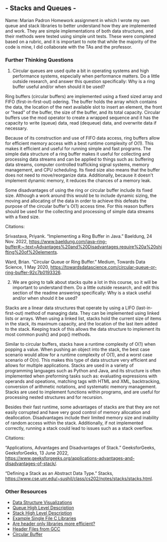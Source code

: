 ## - Stacks and Queues -
Name: Marian Padron 
Homework assignment in which I wrote my own queue and stack libraries to better understand how they are implemented and work. They are simple implementations of both data structures, and their methods were tested using simple unit tests. These were completed based on a rubric, and it is important to note that while the majority of the code is mine, I did collaborate with the TAs and the professor.

### Further Thinking Questions

1. Circular queues are used quite a bit in operating systems and high performance systems, especially when performance matters. Do a little outside research, and answer this question specifically: Why is a ring buffer useful and/or when should it be used? 

Ring buffers (circular buffers) are implemented using a fixed sized array and FIFO (first-in-first-out) odering. The buffer holds the array which contains the data, the location of the next available slot to insert an element, the front or "head" of the buffer, the size of the buffer, and its total capacity. Circular buffers use the mod operator to create a wrapped sequence and it has the capacity to write (queue) data, read (dequeue) data, and overwrite data if necessary.

Because of its construction and use of FIFO data access, ring buffers allow for efficient memory access with a best runtime complexity of O(1). This makes it efficient and useful for running simple and fast programs. The simple data structure of a ring buffer makes it useful for collecting and processing data streams and can be applied to things such as: buffering data streams, computer controlled trafficking signal systems, memory management, and CPU scheduling. Its fixed size also means that the buffer does not need to move/reorganize data. Additionally, because it doesn't implement dynamic memory, it reduces the chances of a memory leak.

Some disadvantages of using the ring or circular buffer include its fixed size. Although a work around this would be to include dynamic sizing, the moving and allocating of the data in order to achieve this defeats the purpose of the circular buffer's O(1) access time. For this reason buffers should be used for the collecting and processing of simple data streams with a fixed size.

Citations:

Srivastava, Priyank. “Implementing a Ring Buffer in Java.” Baeldung, 24 Nov. 2022, https://www.baeldung.com/java-ring-buffer#:~:text=Advantages%20and%20Disadvantages,require%20a%20shifting%20of%20elements. 

Ward, Brian. “Circular Queue or Ring Buffer.” Medium, Towards Data Science, 1 May 2020, https://towardsdatascience.com/circular-queue-or-ring-buffer-92c7b0193326. 


2. We are going to talk about stacks quite a lot in this course, so it will be important to understand them. Do a little outside research, and edit this section of the readme answering specifically: Why is a stack useful and/or when should it be used?

Stacks are a linear data structures that operate by using a LIFO (last-in-first-out) method of managing data. They can be implemented using linked lists or arrays. When using a linked list, stacks hold the current size of items in the stack, its maximum capacity, and the location of the last item added to the stack. Keeping track of this allows the data structure to implement its most common push() and pop() methods. 

Similar to circular buffers, stacks have a runtime complexity of O(1) when popping a value. When pushing an object into the stack, the best case scenario would allow for a runtime complexity of O(1), and a worst case scenario of O(n). This makes this type of data structure very efficient and allows for multiple applications. Stacks are used in a variety of programming languages such as Python and Java, and its structure is often implemented when preforming tasks such as: evaluating expressions with operands and opeations, matching tags with HTML and XML, backtracking, conversion of arithmetic notations, and systematic memory management. Stacks are used to implement functions within programs, and are useful for processing nested structures and for recursion.

Besides their fast runtime, some advantages of stacks are that they are not easily corrupted and have very good control of memory allocation and deallocation. Disadvantages include their limited memory size and inability of random access within the stack. Additionally, if not implemented correctly, running a stack could lead to issues such as a stack overflow.

Citations:

“Applications, Advantages and Disadvantages of Stack.” GeeksforGeeks, GeeksforGeeks, 13 June 2022, https://www.geeksforgeeks.org/applications-advantages-and-disadvantages-of-stack/. 

“Defining a Stack as an Abstract Data Type.” Stacks, https://www.cse.unr.edu/~sushil/class/cs202/notes/stacks/stacks.html.

### Other Resources

* [Data Structure Visualizations](https://www.cs.usfca.edu/~galles/visualization/Algorithms.html)
* [Queue High Level Description](https://en.wikipedia.org/wiki/Queue_(abstract_data_type))
* [Stack High Level Description](https://en.wikipedia.org/wiki/Stack_(abstract_data_type))
* [Example Single File C Libraries](https://github.com/nothings/single_file_libs)
* [Are header only libraries more efficient?](https://softwareengineering.stackexchange.com/questions/305618/are-header-only-libraries-more-efficient)
* [Header Files from GCC](https://gcc.gnu.org/onlinedocs/cpp/Header-Files.html)
* [Circular Buffer](https://en.wikipedia.org/wiki/Circular_buffer)


